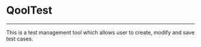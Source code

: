
# QoolTest
---
This is a test management tool which allows user to create, modify and save test cases.
